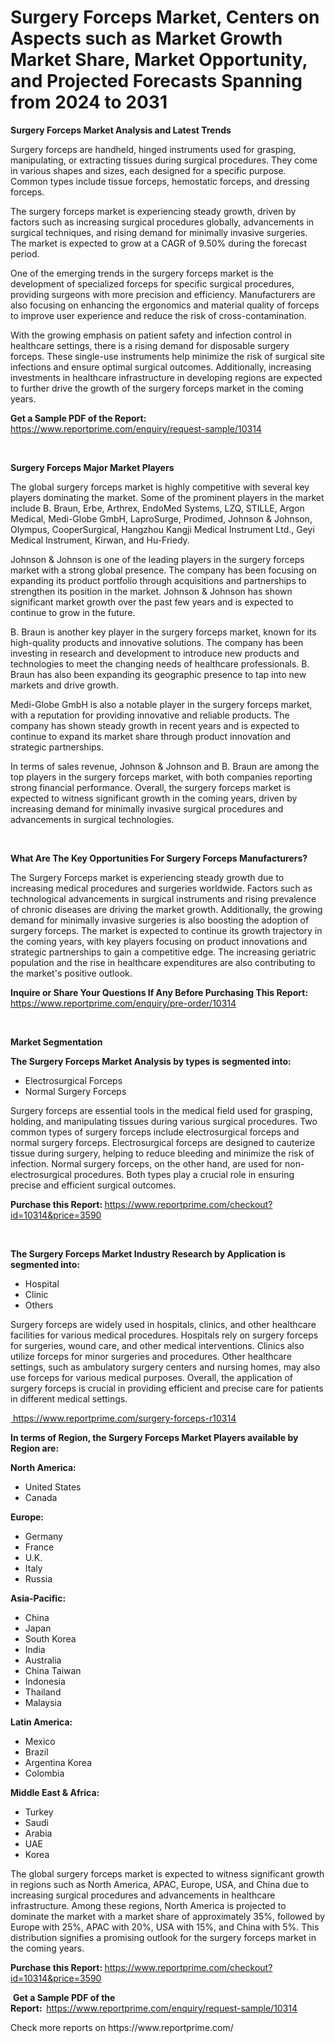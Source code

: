 <p><h1>Surgery Forceps Market, Centers on Aspects such as Market Growth Market Share, Market Opportunity, and Projected Forecasts Spanning from 2024 to 2031</h1></p><p><strong>Surgery Forceps Market Analysis and Latest Trends</strong></p>
<p><p>Surgery forceps are handheld, hinged instruments used for grasping, manipulating, or extracting tissues during surgical procedures. They come in various shapes and sizes, each designed for a specific purpose. Common types include tissue forceps, hemostatic forceps, and dressing forceps.</p><p>The surgery forceps market is experiencing steady growth, driven by factors such as increasing surgical procedures globally, advancements in surgical techniques, and rising demand for minimally invasive surgeries. The market is expected to grow at a CAGR of 9.50% during the forecast period.</p><p>One of the emerging trends in the surgery forceps market is the development of specialized forceps for specific surgical procedures, providing surgeons with more precision and efficiency. Manufacturers are also focusing on enhancing the ergonomics and material quality of forceps to improve user experience and reduce the risk of cross-contamination.</p><p>With the growing emphasis on patient safety and infection control in healthcare settings, there is a rising demand for disposable surgery forceps. These single-use instruments help minimize the risk of surgical site infections and ensure optimal surgical outcomes. Additionally, increasing investments in healthcare infrastructure in developing regions are expected to further drive the growth of the surgery forceps market in the coming years.</p></p>
<p><strong>Get a Sample PDF of the Report:&nbsp;</strong> <a href="https://www.reportprime.com/enquiry/request-sample/10314">https://www.reportprime.com/enquiry/request-sample/10314</a></p>
<p>&nbsp;</p>
<p><strong>Surgery Forceps Major Market Players</strong></p>
<p><p>The global surgery forceps market is highly competitive with several key players dominating the market. Some of the prominent players in the market include B. Braun, Erbe, Arthrex, EndoMed Systems, LZQ, STILLE, Argon Medical, Medi-Globe GmbH, LaproSurge, Prodimed, Johnson & Johnson, Olympus, CooperSurgical, Hangzhou Kangji Medical Instrument Ltd., Geyi Medical Instrument, Kirwan, and Hu-Friedy.</p><p>Johnson & Johnson is one of the leading players in the surgery forceps market with a strong global presence. The company has been focusing on expanding its product portfolio through acquisitions and partnerships to strengthen its position in the market. Johnson & Johnson has shown significant market growth over the past few years and is expected to continue to grow in the future.</p><p>B. Braun is another key player in the surgery forceps market, known for its high-quality products and innovative solutions. The company has been investing in research and development to introduce new products and technologies to meet the changing needs of healthcare professionals. B. Braun has also been expanding its geographic presence to tap into new markets and drive growth.</p><p>Medi-Globe GmbH is also a notable player in the surgery forceps market, with a reputation for providing innovative and reliable products. The company has shown steady growth in recent years and is expected to continue to expand its market share through product innovation and strategic partnerships.</p><p>In terms of sales revenue, Johnson & Johnson and B. Braun are among the top players in the surgery forceps market, with both companies reporting strong financial performance. Overall, the surgery forceps market is expected to witness significant growth in the coming years, driven by increasing demand for minimally invasive surgical procedures and advancements in surgical technologies.</p></p>
<p>&nbsp;</p>
<p><strong>What Are The Key Opportunities For Surgery Forceps Manufacturers?</strong></p>
<p><p>The Surgery Forceps market is experiencing steady growth due to increasing medical procedures and surgeries worldwide. Factors such as technological advancements in surgical instruments and rising prevalence of chronic diseases are driving the market growth. Additionally, the growing demand for minimally invasive surgeries is also boosting the adoption of surgery forceps. The market is expected to continue its growth trajectory in the coming years, with key players focusing on product innovations and strategic partnerships to gain a competitive edge. The increasing geriatric population and the rise in healthcare expenditures are also contributing to the market's positive outlook.</p></p>
<p><strong>Inquire or Share Your Questions If Any Before Purchasing This Report:</strong> <a href="https://www.reportprime.com/enquiry/pre-order/10314">https://www.reportprime.com/enquiry/pre-order/10314</a></p>
<p>&nbsp;</p>
<p><strong>Market Segmentation</strong></p>
<p><strong>The Surgery Forceps Market Analysis by types is segmented into:</strong></p>
<p><ul><li>Electrosurgical Forceps</li><li>Normal Surgery Forceps</li></ul></p>
<p><p>Surgery forceps are essential tools in the medical field used for grasping, holding, and manipulating tissues during various surgical procedures. Two common types of surgery forceps include electrosurgical forceps and normal surgery forceps. Electrosurgical forceps are designed to cauterize tissue during surgery, helping to reduce bleeding and minimize the risk of infection. Normal surgery forceps, on the other hand, are used for non-electrosurgical procedures. Both types play a crucial role in ensuring precise and efficient surgical outcomes.</p></p>
<p><strong>Purchase this Report:&nbsp;</strong><a href="https://www.reportprime.com/checkout?id=10314&price=3590">https://www.reportprime.com/checkout?id=10314&price=3590</a></p>
<p>&nbsp;</p>
<p><strong>The Surgery Forceps Market Industry Research by Application is segmented into:</strong></p>
<p><ul><li>Hospital</li><li>Clinic</li><li>Others</li></ul></p>
<p><p>Surgery forceps are widely used in hospitals, clinics, and other healthcare facilities for various medical procedures. Hospitals rely on surgery forceps for surgeries, wound care, and other medical interventions. Clinics also utilize forceps for minor surgeries and procedures. Other healthcare settings, such as ambulatory surgery centers and nursing homes, may also use forceps for various medical purposes. Overall, the application of surgery forceps is crucial in providing efficient and precise care for patients in different medical settings.</p></p>
<p><a href="https://www.reportprime.com/surgery-forceps-r10314">&nbsp;https://www.reportprime.com/surgery-forceps-r10314</a></p>
<p><strong>In terms of Region, the Surgery Forceps Market Players available by Region are:</strong></p>
<p>
    <p> <strong> North America: </strong>
        <ul>
            <li>United States</li>
            <li>Canada</li>
        </ul>
        </p> 
    <p> <strong> Europe: </strong>
        <ul>
            <li>Germany</li>
            <li>France</li>
            <li>U.K.</li>
            <li>Italy</li>
            <li>Russia</li>
        </ul>
        </p> 
    <p> <strong> Asia-Pacific: </strong>
        <ul>
            <li>China</li>
            <li>Japan</li>
            <li>South Korea</li>
            <li>India</li>
            <li>Australia</li>
            <li>China Taiwan</li>
            <li>Indonesia</li>
            <li>Thailand</li>
            <li>Malaysia</li>
        </ul>
        </p> 
    <p> <strong> Latin America: </strong>
        <ul>
            <li>Mexico</li>
            <li>Brazil</li>
            <li>Argentina Korea</li>
            <li>Colombia</li>
        </ul>
        </p> 
    <p> <strong> Middle East & Africa: </strong>
        <ul>
            <li>Turkey</li>
            <li>Saudi</li>
            <li>Arabia</li>
            <li>UAE</li>
            <li>Korea</li>
        </ul>
    </p>
    </p>
<p><p>The global surgery forceps market is expected to witness significant growth in regions such as North America, APAC, Europe, USA, and China due to increasing surgical procedures and advancements in healthcare infrastructure. Among these regions, North America is projected to dominate the market with a market share of approximately 35%, followed by Europe with 25%, APAC with 20%, USA with 15%, and China with 5%. This distribution signifies a promising outlook for the surgery forceps market in the coming years.</p></p>
<p><strong>Purchase this Report: </strong><a href="https://www.reportprime.com/checkout?id=10314&price=3590">https://www.reportprime.com/checkout?id=10314&price=3590</a></p>
<p>&nbsp;<strong>Get a Sample PDF of the Report:&nbsp;&nbsp;</strong><a href="https://www.reportprime.com/enquiry/request-sample/10314">https://www.reportprime.com/enquiry/request-sample/10314</a></p>
<p><strong></strong></p>
<p>Check more reports on https://www.reportprime.com/</p>